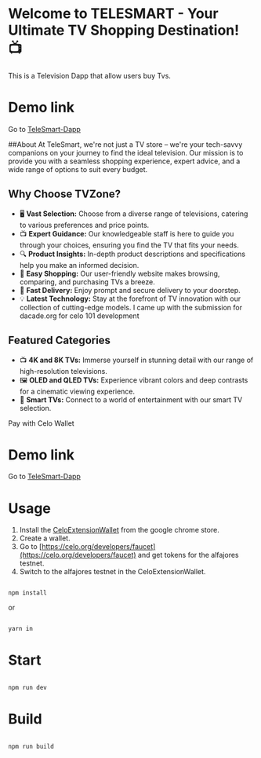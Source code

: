 # Welcome to TELESMART - Your Ultimate TV Shopping Destination! 📺
This is a Television Dapp that allow users buy Tvs. 

# Demo link 
Go to [TeleSmart-Dapp](https://dangharley.github.io/telesmart/)

##About
At TeleSmart, we're not just a TV store – we're your tech-savvy companions on your journey to find the ideal television. Our mission is to provide you with a seamless shopping experience, expert advice, and a wide range of options to suit every budget.

## Why Choose TVZone?

- 🖥️ **Vast Selection:** Choose from a diverse range of televisions, catering to various preferences and price points.
- 📺 **Expert Guidance:** Our knowledgeable staff is here to guide you through your choices, ensuring you find the TV that fits your needs.
- 🔍 **Product Insights:** In-depth product descriptions and specifications help you make an informed decision.
- 🛒 **Easy Shopping:** Our user-friendly website makes browsing, comparing, and purchasing TVs a breeze.
- 🚚 **Fast Delivery:** Enjoy prompt and secure delivery to your doorstep.
- 💡 **Latest Technology:** Stay at the forefront of TV innovation with our collection of cutting-edge models.
I came up with the submission for dacade.org for celo 101 development 
## Featured Categories

- 📺 **4K and 8K TVs:** Immerse yourself in stunning detail with our range of high-resolution televisions.
- 🖼️ **OLED and QLED TVs:** Experience vibrant colors and deep contrasts for a cinematic viewing experience.
- 📡 **Smart TVs:** Connect to a world of entertainment with our smart TV selection.


Pay with Celo Wallet

# Demo link 
Go to [TeleSmart-Dapp](https://dangharley.github.io/telesmart/)



# Usage
1. Install the [CeloExtensionWallet](https://chrome.google.com/webstore/detail/celoextensionwallet/kkilomkmpmkbdnfelcpgckmpcaemjcdh?hl=en) from the google chrome store.
2. Create a wallet.
3. Go to [https://celo.org/developers/faucet](https://celo.org/developers/faucet) and get tokens for the alfajores testnet.
4. Switch to the alfajores testnet in the CeloExtensionWallet.
```

npm install

```

or 

```

yarn in

```

# Start

```

npm run dev

```

# Build

```

npm run build

```

